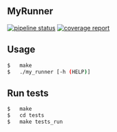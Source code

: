 ## MyRunner

[![pipeline status](https://git.emile-lepetit.fr/epitech/delivery/my-runner/badges/master/pipeline.svg)](https://git.emile-lepetit.fr/epitech/delivery/my-runner/commits/master)
[![coverage report](https://git.emile-lepetit.fr/epitech/delivery/my-runner/badges/master/coverage.svg)](https://git.emile-lepetit.fr/epitech/delivery/my-runner/commits/master)

## Usage
```bash
$   make
$   ./my_runner [-h (HELP)]
```

## Run tests
```bash
$   make
$   cd tests
$   make tests_run
```